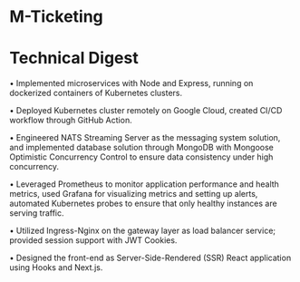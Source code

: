 # M-Ticketing
 
# Technical Digest
• Implemented microservices with Node and Express, running on dockerized containers of Kubernetes clusters.

• Deployed Kubernetes cluster remotely on Google Cloud, created CI/CD workflow through GitHub Action.

• Engineered NATS Streaming Server as the messaging system solution, and implemented database solution through
MongoDB with Mongoose Optimistic Concurrency Control to ensure data consistency under high concurrency.

• Leveraged Prometheus to monitor application performance and health metrics, used Grafana for visualizing metrics and setting up alerts, automated Kubernetes probes to ensure that only healthy instances are serving traffic.

• Utilized Ingress-Nginx on the gateway layer as load balancer service; provided session support with JWT Cookies.

• Designed the front-end as Server-Side-Rendered (SSR) React application using Hooks and Next.js.
